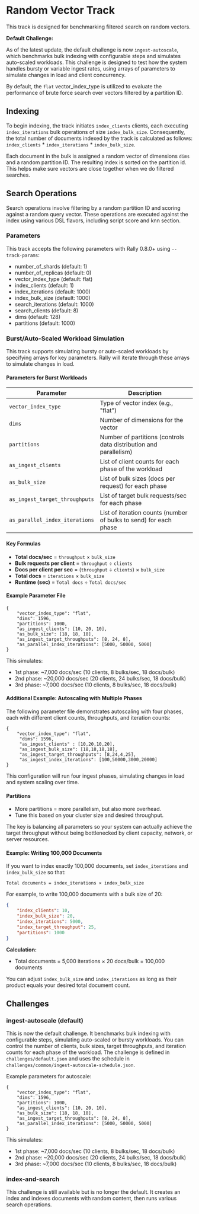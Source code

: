 # Random Vector Track

This track is designed for benchmarking filtered search on random vectors.

**Default Challenge:**

As of the latest update, the default challenge is now `ingest-autoscale`, which benchmarks bulk indexing with configurable steps and simulates auto-scaled workloads. This challenge is designed to test how the system handles bursty or variable ingest rates, using arrays of parameters to simulate changes in load and client concurrency.

By default, the `flat` vector_index_type is utilized to evaluate the performance
of brute force search over vectors filtered by a partition ID.

## Indexing

To begin indexing, the track initiates `index_clients` clients, each executing `index_iterations` bulk operations of size `index_bulk_size`. 
Consequently, the total number of documents indexed by the track is calculated as follows: `index_clients` * `index_iterations` * `index_bulk_size`.

Each document in the bulk is assigned a random vector of dimensions `dims` and a random partition ID.
The resulting index is sorted on the partition id. This helps make sure vectors are close together when we do filtered searches.

## Search Operations

Search operations involve filtering by a random partition ID and scoring against a random query vector. 
These operations are executed against the index using various DSL flavors, including script score and knn section.

### Parameters

This track accepts the following parameters with Rally 0.8.0+ using `--track-params`:

 - number_of_shards (default: 1)
 - number_of_replicas (default: 0)
 - vector_index_type (default: flat)
 - index_clients (default: 1)
 - index_iterations (default: 1000)
 - index_bulk_size (default: 1000)
 - search_iterations (default: 1000)
 - search_clients (default: 8)
 - dims (default: 128)
 - partitions (default: 1000)

### Burst/Auto-Scaled Workload Simulation

This track supports simulating bursty or auto-scaled workloads by specifying arrays for key parameters. Rally will iterate through these arrays to simulate changes in load.

#### Parameters for Burst Workloads

| Parameter                      | Description                                                                                  |
|--------------------------------|----------------------------------------------------------------------------------------------|
| `vector_index_type`             | Type of vector index (e.g., "flat")                                                          |
| `dims`                          | Number of dimensions for the vector                                                          |
| `partitions`                    | Number of partitions (controls data distribution and parallelism)                            |
| `as_ingest_clients`             | List of client counts for each phase of the workload                                         |
| `as_bulk_size`                  | List of bulk sizes (docs per request) for each phase                                         |
| `as_ingest_target_throughputs`  | List of target bulk requests/sec for each phase                                              |
| `as_parallel_index_iterations`  | List of iteration counts (number of bulks to send) for each phase                           |

#### Key Formulas

- **Total docs/sec** = `throughput` × `bulk_size`
- **Bulk requests per client** = `throughput` ÷ `clients`
- **Docs per client per sec** = (`throughput` ÷ `clients`) × `bulk_size`
- **Total docs** = `iterations` × `bulk_size`
- **Runtime (sec)** = `Total docs` ÷ `Total docs/sec`

#### Example Parameter File

```
{
    "vector_index_type": "flat",
    "dims": 1596,
    "partitions": 1000,
    "as_ingest_clients": [10, 20, 10],
    "as_bulk_size": [18, 18, 18],
    "as_ingest_target_throughputs": [8, 24, 8],
    "as_parallel_index_iterations": [5000, 50000, 5000]
}
```

This simulates:
- 1st phase: ~7,000 docs/sec (10 clients, 8 bulks/sec, 18 docs/bulk)
- 2nd phase: ~20,000 docs/sec (20 clients, 24 bulks/sec, 18 docs/bulk)
- 3rd phase: ~7,000 docs/sec (10 clients, 8 bulks/sec, 18 docs/bulk)

#### Additional Example: Autoscaling with Multiple Phases

The following parameter file demonstrates autoscaling with four phases, each with different client counts, throughputs, and iteration counts:

```
{
    "vector_index_type": "flat",
     "dims": 1596,
     "as_ingest_clients" : [10,20,10,20],
     "as_ingest_bulk_size": [18,18,18,18],
     "as_ingest_target_throughputs": [8,24,4,25],
     "as_ingest_index_iterations": [100,50000,3000,20000]
}
```

This configuration will run four ingest phases, simulating changes in load and system scaling over time.

#### Partitions

- More partitions = more parallelism, but also more overhead.
- Tune this based on your cluster size and desired throughput.

The key is balancing all parameters so your system can actually achieve the target throughput without being bottlenecked by client capacity, network, or server resources.

#### Example: Writing 100,000 Documents

If you want to index exactly 100,000 documents, set `index_iterations` and `index_bulk_size` so that:

    Total documents = index_iterations × index_bulk_size

For example, to write 100,000 documents with a bulk size of 20:

```json
{
    "index_clients": 10,
    "index_bulk_size": 20,
    "index_iterations": 5000,
    "index_target_throughput": 25,
    "partitions": 1000
}
```

**Calculation:**
- Total documents = 5,000 iterations × 20 docs/bulk = 100,000 documents

You can adjust `index_bulk_size` and `index_iterations` as long as their product equals your desired total document count.

## Challenges

### ingest-autoscale (default)

This is now the default challenge. It benchmarks bulk indexing with configurable steps, simulating auto-scaled or bursty workloads. You can control the number of clients, bulk sizes, target throughputs, and iteration counts for each phase of the workload. The challenge is defined in `challenges/default.json` and uses the schedule in `challenges/common/ingest-autoscale-schedule.json`.

Example parameters for autoscale:

```
{
    "vector_index_type": "flat",
    "dims": 1596,
    "partitions": 1000,
    "as_ingest_clients": [10, 20, 10],
    "as_bulk_size": [18, 18, 18],
    "as_ingest_target_throughputs": [8, 24, 8],
    "as_parallel_index_iterations": [5000, 50000, 5000]
}
```

This simulates:
- 1st phase: ~7,000 docs/sec (10 clients, 8 bulks/sec, 18 docs/bulk)
- 2nd phase: ~20,000 docs/sec (20 clients, 24 bulks/sec, 18 docs/bulk)
- 3rd phase: ~7,000 docs/sec (10 clients, 8 bulks/sec, 18 docs/bulk)

### index-and-search

This challenge is still available but is no longer the default. It creates an index and indexes documents with random content, then runs various search operations.